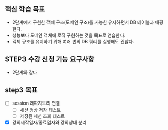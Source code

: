 ## 핵심 학습 목표
* 2단계에서 구현한 객체 구조(도메인 구조)를 가능한 유지하면서 DB 테이블과 매핑한다. 
* 성능보다 도메인 객체에 로직 구현하는 것을 목표로 연습한다. 
* 객체 구조를 유지하기 위해 여러 번의 DB 쿼리를 실행해도 괜찮다.

## STEP3 수강 신청 기능 요구사항 
* 2단계와 같다

## step3 목표
* [ ] session 레파지토리 연결
  * [ ] 세션 정상 저장 테스트
  * [ ] 저장된 세션 조회 테스트
* [X] 강의시작일자/종료일자와 강의상태 분리